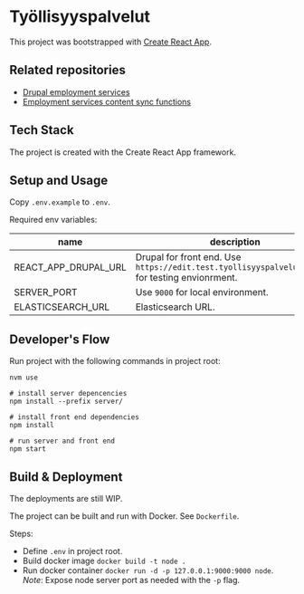 # Työllisyyspalvelut

This project was bootstrapped with [Create React App](https://github.com/facebook/create-react-app).

## Related repositories
- [Drupal employment services](https://github.com/City-of-Helsinki/drupal-employment-services)
- [Employment services content sync functions](https://github.com/City-of-Helsinki/employment-services-content-sync)
## Tech Stack

The project is created with the Create React App framework.

## Setup and Usage

Copy `.env.example` to `.env`.

Required env variables:

| name                 | description                                                                                        |
| -------------------- | -------------------------------------------------------------------------------------------------- |
| REACT_APP_DRUPAL_URL | Drupal for front end. Use `https://edit.test.tyollisyyspalvelut.hel.fi` for testing envionrment.   |
| SERVER_PORT          | Use `9000` for local environment.                                                                  |
| ELASTICSEARCH_URL    | Elasticsearch URL.                                                                                 |


## Developer's Flow

Run project with the following commands in project root:

```
nvm use

# install server depencencies
npm install --prefix server/

# install front end dependencies
npm install

# run server and front end
npm start
```

## Build & Deployment

The deployments are still WIP.

The project can be built and run with Docker. See `Dockerfile`.

Steps:
- Define `.env` in project root.
- Build docker image `docker build -t node .`
- Run docker container `docker run -d -p 127.0.0.1:9000:9000 node`. *Note*: Expose node server port as needed with the `-p` flag.
